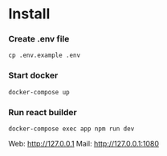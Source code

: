 # Install

### Create .env file
```
cp .env.example .env
```

### Start docker
```
docker-compose up
```

### Run react builder
```
docker-compose exec app npm run dev
```

Web: http://127.0.0.1
Mail: http://127.0.0.1:1080
